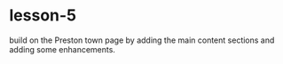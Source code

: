 # lesson-5
build on the Preston town page by adding the main content sections and adding some enhancements. 
